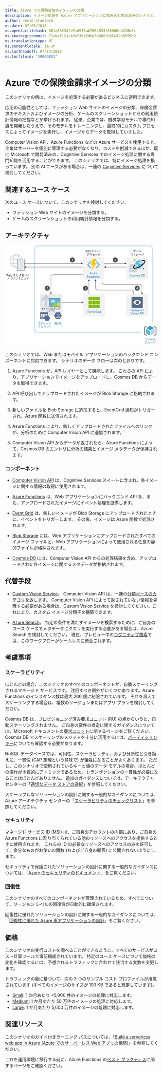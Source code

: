 ```yaml
---
title: Azure での保険金請求イメージの分類
description: イメージ処理を Azure アプリケーションに組み込む実証済みのシナリオ。
author: david-stanford
ms.date: 07/05/2018
ms.openlocfilehash: 361a88234fd9ed918ab7664893f86666b4328b8c
ms.sourcegitcommit: 71cbef121c40ef36e2d6e3a088cb85c4260599b9
ms.translationtype: HT
ms.contentlocale: ja-JP
ms.lasthandoff: 07/14/2018
ms.locfileid: "39060831"
---
```

# <a name="image-classification-for-insurance-claims-on-azure"></a>Azure での保険金請求イメージの分類

このシナリオの例は、イメージを処理する必要があるビジネスに適用できます。

応用の可能性としては、ファッション Web サイトのイメージの分類、保険金請求のテキストおよびイメージの分析、ゲームのスクリーンショットからの利用統計情報の把握などが挙げられます。 従来、企業では、機械学習モデルで専門知識を開発したうえで、そのモデルをトレーニングし、最終的にカスタム プロセスによってイメージを実行し、イメージからデータを取得していました。

Computer Vision API、Azure Functions などの Azure サービスを使用すると、企業はサーバーを個別に管理する必要がなくなり、コストを削減できるほか、既に Microsoft で開発済みの、Cognitive Services でのイメージ処理に関する専門知識を活用することができます。 このシナリオでは、特にイメージ処理を扱っています。 別の AI ニーズがある場合は、一連の [Cognitive Services][cognitive-docs] について検討してください。

## <a name="related-use-cases"></a>関連するユース ケース

次のユース ケースについて、このシナリオを検討してください。

* ファッション Web サイトのイメージを分類する。
* ゲームのスクリーンショットの利用統計情報を分類する。

## <a name="architecture"></a>アーキテクチャ

![インテリジェントなアプリのアーキテクチャ - Computer Vision][architecture-computer-vision]

このシナリオでは、Web またはモバイル アプリケーションのバックエンド コンポーネントに対応できます。 シナリオのデータ フローは次のとおりです。

1. Azure Functions が、API レイヤーとして機能します。 これらの API により、アプリケーションでイメージをアップロードし、Cosmos DB からデータを取得できます。

2. API 呼び出しでアップロードされたイメージが Blob Storage に格納されます。

3. 新しいファイルを Blob Storage に追加すると、EventGrid 通知がトリガーされ、Azure 関数に送信されます。

4. Azure Functions により、新しくアップロードされたファイルへのリンクが、分析のために Computer Vision API に送信されます。

5. Computer Vision API からデータが返されたら、Azure Functions によって、Cosmos DB のエントリに分析の結果とイメージ メタデータが保持されます。

### <a name="components"></a>コンポーネント

* [Computer Vision API][computer-vision-docs] は、Cognitive Services スイートに含まれ、各イメージに関する情報の取得に使用されます。

* [Azure Functions][functions-docs] は、Web アプリケーションにバックエンド API を、また、アップロードされたイメージにイベント処理を提供します。

* [Event Grid][eventgrid-docs] は、新しいイメージが Blob Storage にアップロードされたときに、イベントをトリガーします。 その後、イメージは Azure 関数で処理されます。

* [Blob Storage][storage-docs] には、Web アプリケーションにアップロードされたすべてのイメージ ファイルと、Web アプリケーションによって使用される任意の静的ファイルが格納されます。

* [Cosmos DB][cosmos-docs] には、Computer Vision API からの処理結果を含め、アップロードされた各イメージに関するメタデータが格納されます。

## <a name="alternatives"></a>代替手段

* [Custom Vision Service][custom-vision-docs]。 Computer Vision API は、一連の[分類ベースのカテゴリ][cv-categories]を返します。 Computer Vision API によって返されていない情報を処理する必要がある場合は、Custom Vision Service を検討してください。これにより、カスタム イメージ分類子を構築できます。

* [Azure Search][azure-search-docs]。 特定の条件を満たすイメージを検索するために、ご自身のユース ケースでメタデータにクエリを実行する必要がある場合は、Azure Search を検討してください。 現在、プレビュー中の[コグニティブ検索][cognitive-search]では、このワークフローがシームレスに統合されます。

## <a name="considerations"></a>考慮事項

### <a name="scalability"></a>スケーラビリティ

ほとんどの場合、このシナリオのすべてのコンポーネントが、自動スケーリングされるマネージド サービスです。 注目すべき例外がいくつかあります。Azure Functions のインスタンス数は最大 200 個に制限されています。 それを超えてスケーリングする場合は、複数のリージョンまたはアプリ プランを検討してください。

Cosmos DB は、プロビジョニング済み要求ユニット (RU) の点からいうと、自動スケーリングされません。  ご自身の要件の推定に関するガイダンスについては、Microsoft ドキュメントの[要求ユニット][request-units]に関するページをご覧ください。 Cosmos DB でスケーリングのメリットを十分に活用するには、[パーティション キー][partition-key]についても確認する必要があります。

NoSQL データベースでは、可用性、スケーラビリティ、および分断性と引き換えに、一貫性 (CAP 定理という意味で) が犠牲になることがよくあります。  ただし、このシナリオで使用されているキーと値のデータ モデルの場合、ほとんどの操作が本質的にアトミックであるため、トランザクションの一貫性が必要になることはほとんどありません。 追加のガイダンスについては、アーキテクチャ センターの「[適切なデータ ストアの選択](../../guide/technology-choices/data-store-overview.md)」を参照してください。

スケーラブルなソリューションの設計に関する一般的なガイダンスについては、Azure アーキテクチャ センターの「[スケーラビリティのチェックリスト][scalability]」を参照してください。

### <a name="security"></a>セキュリティ

[マネージド サービス ID][msi] (MSI) は、ご自身のアカウントの内部にあり、ご自身の Azure Functions に割り当てられている他のリソースへのアクセスを提供するときに使用されます。 これらの ID の必要なリソースへのアクセスのみを許可して、余分なものがお使いの関数 (およびご自身の顧客) に公開されないようにします。  

セキュリティで保護されたソリューションの設計に関する一般的なガイダンスについては、「[Azure のセキュリティのドキュメント][security]」をご覧ください。

### <a name="resiliency"></a>回復性

このシナリオのすべてのコンポーネントが管理されているため、すべてについて、リージョン レベルの回復性が自動的に確保されます。

回復性に優れたソリューションの設計に関する一般的なガイダンスについては、「[回復性に優れた Azure 用アプリケーションの設計][resiliency]」をご覧ください。

## <a name="pricing"></a>価格

このシナリオの実行コストを調べることができるように、すべてのサービスがコスト計算ツールで事前構成されています。 特定のユース ケースについて価格の変化を確認するには、予想されるトラフィックに合わせて該当する変数を変更します。

トラフィックの量に基づいて、次の 3 つのサンプル コスト プロファイルが用意されています (すべてのイメージのサイズが 100 KB であると想定しています)。

* [Small][pricing]: 1 か月あたり &lt;5,000 件のイメージの処理に対応します。
* [Medium][medium-pricing]: 1 か月あたり 50 万件のイメージの処理に対応します。
* [Large][large-pricing]: 1 か月あたり 5,000 万件のイメージの処理に対応します。

## <a name="related-resources"></a>関連リソース

このシナリオのガイド付きラーニング パスについては、「[Build a serverless web app in Azure (Azure でのサーバーレス Web アプリの構築)][serverless]」を参照してください。  

これを運用環境に移行する前に、Azure Functions の[ベスト プラクティス][functions-best-practices]に関するページをご確認ください。

<!-- links -->
[pricing]: https://azure.com/e/f9b59d238b43423683db73f4a31dc380
[medium-pricing]: https://azure.com/e/7c7fc474db344b87aae93bc29ae27108
[large-pricing]: https://azure.com/e/cbadbca30f8640d6a061f8457a74ba7d
[functions-docs]: /azure/azure-functions/
[computer-vision-docs]: /azure/cognitive-services/computer-vision/home
[storage-docs]: /azure/storage/
[azure-search-docs]: /azure/search/
[cognitive-search]: /azure/search/cognitive-search-concept-intro
[architecture-computer-vision]: ./media/architecture-computer-vision.png
[serverless]: /azure/functions/tutorial-static-website-serverless-api-with-database
[cosmos-docs]: /azure/cosmos-db/
[eventgrid-docs]: /azure/event-grid/
[cognitive-docs]: /azure/#pivot=products&panel=ai
[custom-vision-docs]: /azure/cognitive-services/Custom-Vision-Service/home
[cv-categories]: /azure/cognitive-services/computer-vision/home#the-86-category-concept
[resiliency]: /azure/architecture/resiliency/
[security]: /azure/security/
[scalability]: /azure/architecture/checklist/scalability
[functions-best-practices]: /azure/azure-functions/functions-best-practices
[msi]: /azure/app-service/app-service-managed-service-identity
[request-units]: /azure/cosmos-db/request-units
[partition-key]: /azure/cosmos-db/partition-data